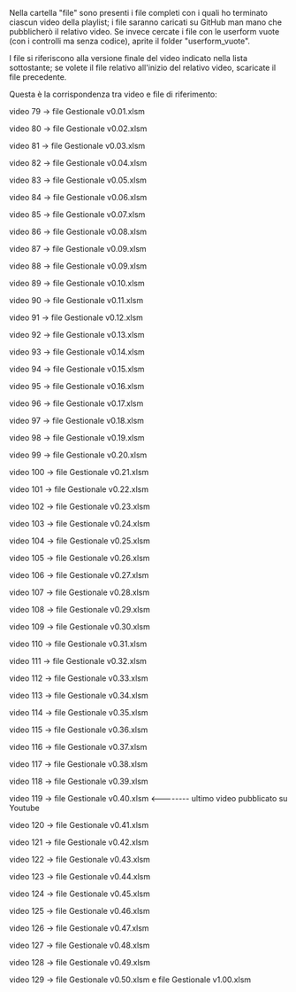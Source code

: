 Nella cartella "file" sono presenti i file completi con i quali ho terminato ciascun video della playlist; i file saranno caricati su GitHub man mano che pubblicherò il relativo video.
Se invece cercate i file con le userform vuote (con i controlli ma senza codice), aprite il folder "userform_vuote".

I file si riferiscono alla versione finale del video indicato nella lista sottostante; se volete il file relativo all'inizio del relativo video, scaricate il file precedente.

Questa è la corrispondenza tra video e file di riferimento:

video 79 -> file Gestionale v0.01.xlsm     

video 80 -> file Gestionale v0.02.xlsm    

video 81 -> file Gestionale v0.03.xlsm       

video 82 -> file Gestionale v0.04.xlsm

video 83 -> file Gestionale v0.05.xlsm 

video 84 -> file Gestionale v0.06.xlsm 

video 85 -> file Gestionale v0.07.xlsm

video 86 -> file Gestionale v0.08.xlsm      

video 87 -> file Gestionale v0.09.xlsm   

video 88 -> file Gestionale v0.09.xlsm   

video 89 -> file Gestionale v0.10.xlsm       

video 90 -> file Gestionale v0.11.xlsm     

video 91 -> file Gestionale v0.12.xlsm         

video 92 -> file Gestionale v0.13.xlsm              

video 93 -> file Gestionale v0.14.xlsm         

video 94 -> file Gestionale v0.15.xlsm          

video 95 -> file Gestionale v0.16.xlsm             

video 96 -> file Gestionale v0.17.xlsm          

video 97 -> file Gestionale v0.18.xlsm         

video 98 -> file Gestionale v0.19.xlsm          

video 99 -> file Gestionale v0.20.xlsm               

video 100 -> file Gestionale v0.21.xlsm                  

video 101 -> file Gestionale v0.22.xlsm           

video 102 -> file Gestionale v0.23.xlsm                       

video 103 -> file Gestionale v0.24.xlsm             

video 104 -> file Gestionale v0.25.xlsm                

video 105 -> file Gestionale v0.26.xlsm                   

video 106 -> file Gestionale v0.27.xlsm           

video 107 -> file Gestionale v0.28.xlsm           

video 108 -> file Gestionale v0.29.xlsm                   

video 109 -> file Gestionale v0.30.xlsm             

video 110 -> file Gestionale v0.31.xlsm                         

video 111 -> file Gestionale v0.32.xlsm   

video 112 -> file Gestionale v0.33.xlsm                    

video 113 -> file Gestionale v0.34.xlsm 

video 114 -> file Gestionale v0.35.xlsm    

video 115 -> file Gestionale v0.36.xlsm      

video 116 -> file Gestionale v0.37.xlsm        

video 117 -> file Gestionale v0.38.xlsm            

video 118 -> file Gestionale v0.39.xlsm           

video 119 -> file Gestionale v0.40.xlsm              <-------- ultimo video pubblicato su Youtube

video 120 -> file Gestionale v0.41.xlsm

video 121 -> file Gestionale v0.42.xlsm

video 122 -> file Gestionale v0.43.xlsm

video 123 -> file Gestionale v0.44.xlsm

video 124 -> file Gestionale v0.45.xlsm

video 125 -> file Gestionale v0.46.xlsm

video 126 -> file Gestionale v0.47.xlsm

video 127 -> file Gestionale v0.48.xlsm

video 128 -> file Gestionale v0.49.xlsm

video 129 -> file Gestionale v0.50.xlsm e file Gestionale v1.00.xlsm 
